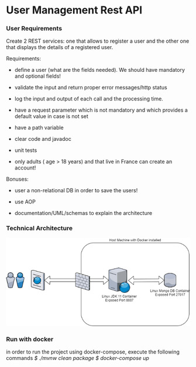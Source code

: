 # User Management Rest API

### User Requirements

Create 2 REST services: one that allows to register a user and the other one that displays the details of a registered user.

Requirements:

- define a user (what are the fields needed). We should have mandatory and optional fields!

- validate the input and return proper error messages/http status

- log the input and output of each call and the processing time.

- have a request parameter which is not mandatory and which provides a default value in case is not set

- have a path variable

- clear code and javadoc

- unit tests

- only adults ( age > 18 years) and that live in France can create an account!

Bonuses:

- user a non-relational DB in order to save the users!

- use AOP

- documentation/UML/schemas to explain the architecture

### Technical Architecture
![Technical Architecture](docs/archi/UsersManagementApi_TehchicalArchitecture.png)

### Run with docker
in order to run the project using docker-compose, execute the following commands 
*$ ./mvnw clean package*
*$ docker-compose up*

